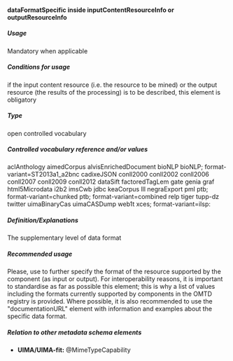 #### dataFormatSpecific inside inputContentResourceInfo or outputResourceInfo
##### Usage
Mandatory when applicable
##### Conditions for usage
if the input content resource (i.e. the resource to be mined) or the output resource (the results of the processing) is to be described, this element is obligatory
##### Type
open controlled vocabulary
##### Controlled vocabulary reference and/or values
aclAnthology aimedCorpus alvisEnrichedDocument bioNLP bioNLP; format-variant=ST2013a1_a2bnc cadixeJSON conll2000 conll2002 conll2006 conll2007 conll2009 conll2012 dataSift factoredTagLem gate genia graf html5Microdata i2b2 imsCwb jdbc keaCorpus lll negraExport pml ptb; format-variant=chunked ptb; format-variant=combined relp tiger tupp-dz twitter uimaBinaryCas uimaCASDump web1t xces; format-variant=ilsp: 
##### Definition/Explanations
The supplementary level of data format
##### Recommended usage
Please, use to further specify the format of the resource supported by the component (as input or output). 
For interoperability reasons, it is important to standardise as far as possible this element; this is why a list of values including the formats currently supported by components in the OMTD registry is provided. Where possible, it is also recommended to use the "documentationURL" element with information and examples about the specific data format.
##### Relation to other metadata schema elements
* **UIMA/UIMA-fit:** @MimeTypeCapability
